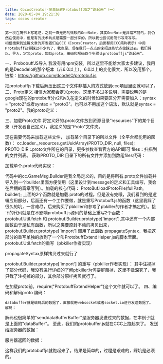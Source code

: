 ```yaml
---
title: CocosCreator-简单玩转ProtobuffJS之“跑起来”（一）
date: 2020-05-04 19:21:38
tags: cocos creator
---
```


    第一次在简书上写笔记，之前一直是用的微软的OneNote，其实OneNote是非常不错的，我仍然在使用中，但是有的技术坑点是需要一起分享的，所以我也尝试用简书写来写写。
    相信搜索到这篇文章的开发者们在CCC（CocosCreator，后面都用CCC简称表示）中用Protobuff已将踩过不少坑了，我也是。现在我们一点点的来把这些坑点给踩过去。我们将以，导入，定义proto，加载proto，编码和解码四个步骤让protobuffjs“跑起来”。
一、ProbobuffJS导入
    我没有用npm安装，所以这里不能给大家太多建议，我用的是DecodeIo的那个版本（非6.0以上），6.0以上的变化很大，所以没用那个。
链接：https://github.com/dcodeIO/protobuf.js


把protobuffjs下载后解压出这三个文件非插入的方式放到ccc项目里面就可以了。
二、Proto定义
    相信大家都会定义proto，这里不多过多说明，需要说明的是google现在的protobuff分v2和v3,在定义的时候如果要区分开需要加入：syntax = "proto2"或者syntax = "proto3"。也可以不用加这个语法，默认就是syntax = "proto2"。我的proto定义：



三、加载Proto文件
    将定义好的.proto文件放到资源目录“resources”下的某个目录（开发者自己定义），我定义的是"Proto"文件夹。


现在需要代码来加载这些文件， 加载某个目录下的所以文件（全平台都能用的函数）：
       cc.loader._resources.getUuidArray(PROTO_DIR, null, files);
        PROTO_DIR :.proto文件所在的目录，更多参数查看官方的API即可
        files：扫描到的文件列表。
获取PROTO_DIR 目录下的所有文件并添加到数组files代码：



加载单个.proto代码实现：



代码中的cc.GameMsg.Builder是我全局定义的，目的是将所有.proto文件加载并导入到一个builder里面方便使用（这里设计到message的定义和工具编写，我会在后期的篇章写到）。加载的核心代码：
ProtoBuf.loadProtoFile(fullPath, builder);
上面的2个函数就是加载.proto的过程，但是没有完哦，我们看到的是逻辑应用部分，后面还有一个工作要做，就是重写Protobuff.js的函数（这里我踩了很久的坑，一言难尽，后来购买了pbkiller和参考了pbkiller的作者才搞定的）。接下的代码就是在不影响protobuff.js源码的基础上重写2个函数：protobuf.Util.fetch 和 protobuf.Builder.prototype['import'],其中还有一个内部函数由于是私有函数，所以之类要原封不动的拷贝出来，protobuf.Builder.prototype['import'] 调用了此函数 propagateSyntax，我把这部分的重写单独的放到了一个叫ProtobuffExtendHelper.js的脚本里面。
protobuf.Util.fetch的重写（pbkiller作者实现）


propagateSyntax原样拷贝过来就行了


protobuf.Builder.prototype['import'] 的重写（pbkiller作者实现）：
其中注视掉了部分代码，我没有进行详细的了解pbkiller为何要屏蔽掉，这里不做深究了，我只截了注视掉的部分，其余部分原样拷贝就行了。



在加载proto前，require("ProtobuffExtendHelper")这个文件就可以了。
四、编码和解码proto
编码：


    databuffer就是编码后的数据了，直接就用websocket或者socket.io进行发送数据了。
    解码：



解码也很简单的"senddataBufferBuffer"是服务器发送过来的数据，在本例子就是上面的"dataBuffer"。
至此，我们的protobuffer.js就在CCC上跑起来了。
发送给服务器的数据：


服务器返回的数据：


这样我们的protobuffjs就跑起来了。结果是简单的，过程是艰难的，踩坑是必须的。